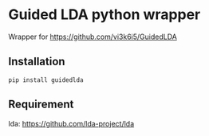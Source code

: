 # Guided LDA python wrapper
Wrapper for https://github.com/vi3k6i5/GuidedLDA
## Installation
```buildoutcfg
pip install guidedlda
```

## Requirement 
lda: https://github.com/lda-project/lda
